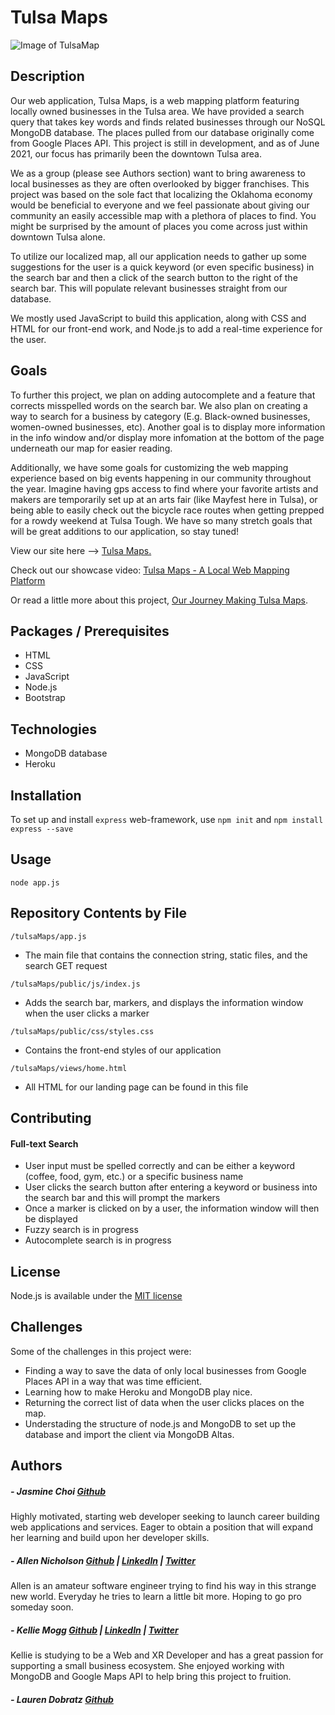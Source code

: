 # Tulsa Maps

![Image of TulsaMap](https://i.imgur.com/pZYqwlK.png)

## Description
Our web application, Tulsa Maps, is a web mapping platform featuring locally owned businesses in the Tulsa area. We have provided a search query that takes key words and finds related businesses through our NoSQL MongoDB database. The places pulled from our database originally come from Google Places API. This project is still in development, and as of June 2021, our focus has primarily been the downtown Tulsa area.  

We as a group (please see Authors section) want to bring awareness to local businesses as they are often overlooked by bigger franchises. This project was based on the sole fact that localizing the Oklahoma economy would be beneficial to everyone and we feel passionate about giving our community an easily accessible map with a plethora of places to find. You might be surprised by the amount of places you come across just within downtown Tulsa alone.  

To utilize our localized map, all our application needs to gather up some suggestions for the user is a quick keyword (or even specific business) in the search bar and then a click of the search button to the right of the search bar. This will populate relevant businesses straight from our database.  

We mostly used JavaScript to build this application, along with CSS and HTML for our front-end work, and Node.js to add a real-time experience for the user. 

## Goals
To further this project, we plan on adding autocomplete and a feature that corrects misspelled words on the search bar. We also plan on creating a way to search for a business by category (E.g. Black-owned businesses, women-owned businesses, etc). Another goal is to display more information in the info window and/or display more infomation at the bottom of the page underneath our map for easier reading.  

Additionally, we have some goals for customizing the web mapping experience based on big events happening in our community throughout the year. Imagine having gps access to find where your favorite artists and makers are temporarily set up at an arts fair (like Mayfest here in Tulsa), or being able to easily check out the bicycle race routes when getting prepped for a rowdy weekend at Tulsa Tough. We have so many stretch goals that will be great additions to our application, so stay tuned!

View our site here --> [Tulsa Maps.](http://tulsamaps.herokuapp.com/)

Check out our showcase video:
[Tulsa Maps - A Local Web Mapping Platform](https://youtu.be/axqKgtl8WJE)

Or read a little more about this project, [Our Journey Making Tulsa Maps](https://medium.com/@kellie_mogg/my-journey-making-tulsa-maps-ea528a006502).

## Packages / Prerequisites
- HTML
- CSS
- JavaScript
- Node.js
- Bootstrap

## Technologies
- MongoDB database
- Heroku 

## Installation
To set up and install `express` web-framework, use `npm init` and `npm install express --save`

## Usage
```node app.js```

## Repository Contents by File
`/tulsaMaps/app.js`
- The main file that contains the connection string, static files, and the search GET request

`/tulsaMaps/public/js/index.js`
- Adds the search bar, markers, and displays the information window when the user clicks a marker

`/tulsaMaps/public/css/styles.css`
- Contains the front-end styles of our application

`/tulsaMaps/views/home.html`
- All HTML for our landing page can be found in this file

## Contributing
#### Full-text Search
- User input must be spelled correctly and can be either a keyword (coffee, food, gym, etc.) or a specific business name
- User clicks the search button after entering a keyword or business into the search bar and this will prompt the markers
- Once a marker is clicked on by a user, the information window will then be displayed
- Fuzzy search is in progress
- Autocomplete search is in progress

## License
Node.js is available under the [MIT license](https://opensource.org/licenses/MIT)

## Challenges
Some of the challenges in this project were:
- Finding a way to save the data of only local businesses from Google Places API in a way that was time efficient.
- Learning how to make Heroku and MongoDB play nice.
- Returning the correct list of data when the user clicks places on the map.
- Understading the structure of node.js and MongoDB to set up the database and import the client via MongoDB Altas.

## Authors
##### - Jasmine Choi <a href="https://github.com/jashjchoi">Github</a>
Highly motivated, starting web developer seeking to launch career building web applications and services.
Eager to obtain a position that will expand her learning and build upon her developer skills.

##### - Allen Nicholson <a href="https://github.com/ranicholson">Github</a> | <a href="https://www.linkedin.com/in/allen-nicholson/">LinkedIn</a> | <a href="https://twitter.com/allencodes2020">Twitter</a>
Allen is an amateur software engineer trying to find his way in this strange new world. Everyday he tries to learn a little bit more. Hoping to go pro someday soon.

##### - Kellie Mogg <a href="https://github.com/kelliemogg">Github</a> | <a href="https://www.linkedin.com/in/kelliemogg/">LinkedIn</a> | <a href="https://twitter.com/KellieMogg">Twitter</a>
Kellie is studying to be a Web and XR Developer and has a great passion for supporting a small business ecosystem. She enjoyed working with MongoDB and Google Maps API to help bring this project to fruition.

##### - Lauren Dobratz <a href="https://github.com/laurendobratz00">Github</a>
